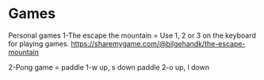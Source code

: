 # Games
Personal games
1-The escape the mountain = Use 1, 2 or 3 on the keyboard for playing games. https://sharemygame.com/@bilgehandk/the-escape-mountain

2-Pong game = paddle 1-w up, s down paddle 2-o up, l down
